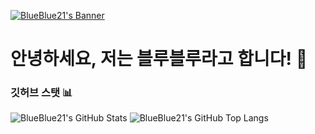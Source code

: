 [<img alt="BlueBlue21's Banner" align="center" src="https://capsule-render.vercel.app/api?type=waving&color=2477f2&height=260&section=header&text=BlueBlue21&fontColor=ffffff"/>](https://github.com/bluenoob232)

# 안녕하세요, 저는 블루블루라고 합니다! 👋

### 깃허브 스탯 📊

<div>
      <img alt="BlueBlue21's GitHub Stats" src="https://github-readme-stats.vercel.app/api?username=bluenoob232&show_icons=true&theme=react&hide_border=true&bg_color=00000000"/>
      <img align="top" alt="BlueBlue21's GitHub Top Langs" src="https://github-readme-stats.vercel.app/api/top-langs/?username=bluenoob232&show_icons=true&theme=react&layout=compact&hide_border=true&bg_color=00000000"/>
</div>

<br>
